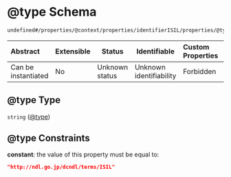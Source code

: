 # @type Schema

```txt
undefined#/properties/@context/properties/identifierISIL/properties/@type
```




| Abstract            | Extensible | Status         | Identifiable            | Custom Properties | Additional Properties | Access Restrictions | Defined In                                                                      |
| :------------------ | ---------- | -------------- | ----------------------- | :---------------- | --------------------- | ------------------- | ------------------------------------------------------------------------------- |
| Can be instantiated | No         | Unknown status | Unknown identifiability | Forbidden         | Allowed               | none                | [ndl-isil.schema.json\*](../../out/ndl-isil.schema.json "open original schema") |

## @type Type

`string` ([@type](ndl-isil-properties-json-ld-context-properties-identifierisil-properties-type.md))

## @type Constraints

**constant**: the value of this property must be equal to:

```json
"http://ndl.go.jp/dcndl/terms/ISIL"
```
